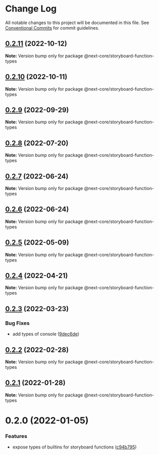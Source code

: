 # Change Log

All notable changes to this project will be documented in this file.
See [Conventional Commits](https://conventionalcommits.org) for commit guidelines.

## [0.2.11](https://github.com/easyops-cn/next-core/compare/@next-core/storyboard-function-types@0.2.10...@next-core/storyboard-function-types@0.2.11) (2022-10-12)

**Note:** Version bump only for package @next-core/storyboard-function-types

## [0.2.10](https://github.com/easyops-cn/next-core/compare/@next-core/storyboard-function-types@0.2.9...@next-core/storyboard-function-types@0.2.10) (2022-10-11)

**Note:** Version bump only for package @next-core/storyboard-function-types

## [0.2.9](https://github.com/easyops-cn/next-core/compare/@next-core/storyboard-function-types@0.2.8...@next-core/storyboard-function-types@0.2.9) (2022-09-29)

**Note:** Version bump only for package @next-core/storyboard-function-types

## [0.2.8](https://github.com/easyops-cn/next-core/compare/@next-core/storyboard-function-types@0.2.7...@next-core/storyboard-function-types@0.2.8) (2022-07-20)

**Note:** Version bump only for package @next-core/storyboard-function-types

## [0.2.7](https://github.com/easyops-cn/next-core/compare/@next-core/storyboard-function-types@0.2.6...@next-core/storyboard-function-types@0.2.7) (2022-06-24)

**Note:** Version bump only for package @next-core/storyboard-function-types

## [0.2.6](https://github.com/easyops-cn/next-core/compare/@next-core/storyboard-function-types@0.2.5...@next-core/storyboard-function-types@0.2.6) (2022-06-24)

**Note:** Version bump only for package @next-core/storyboard-function-types

## [0.2.5](https://github.com/easyops-cn/next-core/compare/@next-core/storyboard-function-types@0.2.4...@next-core/storyboard-function-types@0.2.5) (2022-05-09)

**Note:** Version bump only for package @next-core/storyboard-function-types

## [0.2.4](https://github.com/easyops-cn/next-core/compare/@next-core/storyboard-function-types@0.2.3...@next-core/storyboard-function-types@0.2.4) (2022-04-21)

**Note:** Version bump only for package @next-core/storyboard-function-types

## [0.2.3](https://github.com/easyops-cn/next-core/compare/@next-core/storyboard-function-types@0.2.2...@next-core/storyboard-function-types@0.2.3) (2022-03-23)

### Bug Fixes

- add types of console ([9dec6de](https://github.com/easyops-cn/next-core/commit/9dec6de9f4e47379e43cfd47b9be2cfa7d1798dc))

## [0.2.2](https://github.com/easyops-cn/next-core/compare/@next-core/storyboard-function-types@0.2.1...@next-core/storyboard-function-types@0.2.2) (2022-02-28)

**Note:** Version bump only for package @next-core/storyboard-function-types

## [0.2.1](https://github.com/easyops-cn/next-core/compare/@next-core/storyboard-function-types@0.2.0...@next-core/storyboard-function-types@0.2.1) (2022-01-28)

**Note:** Version bump only for package @next-core/storyboard-function-types

# 0.2.0 (2022-01-05)

### Features

- expose types of builtins for storyboard functions ([c94b795](https://github.com/easyops-cn/next-core/commit/c94b795d915c58af22aa5ffa91ff4aa1d0c700bc))
